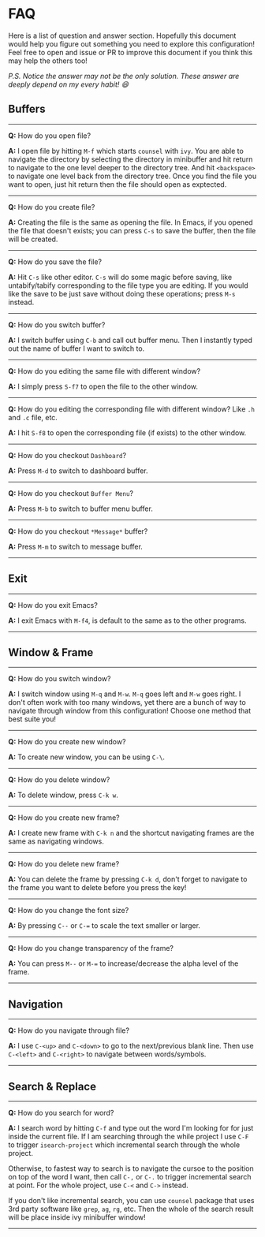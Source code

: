 # FAQ

Here is a list of question and answer section. Hopefully this document
would help you figure out something you need to explore this configuration!
Feel free to open and issue or PR to improve this document if you think this 
may help the others too!

*P.S. Notice the answer may not be the only solution. These answer are deeply
depend on my every habit! :smile:*

## Buffers

---

**Q:** How do you open file?

**A:** I open file by hitting `M-f` which starts `counsel` with `ivy`. You are able to navigate the directory by selecting
the directory in minibuffer and hit return to navigate to the one level deeper to the directory tree. And hit `<backspace>`
to navigate one level back from the directory tree. Once you find the file you want to open, just hit return then the file
should open as exptected.

---

**Q:** How do you create file?

**A:** Creating the file is the same as opening the file. In Emacs, if you opened the file that doesn't exists; you can press
`C-s` to save the buffer, then the file will be created.

---

**Q:** How do you save the file?

**A:** Hit `C-s` like other editor. `C-s` will do some magic before saving, like untabify/tabify corresponding to the file type
you are editing. If you would like the save to be just save without doing these operations; press `M-s` instead.

---

**Q:** How do you switch buffer?

**A:** I switch buffer using `C-b` and call out buffer menu. Then I instantly typed out the name of buffer I want to switch to.

---

**Q:** How do you editing the same file with different window?

**A:** I simply press `S-f7` to open the file to the other window.

---

**Q:** How do you editing the corresponding file with different window? Like `.h` and `.c` file, etc.

**A:** I hit `S-f8` to open the corresponding file (if exists) to the other window.

---

**Q:** How do you checkout `Dashboard`?

**A:** Press `M-d` to switch to dashboard buffer.

---

**Q:** How do you checkout `Buffer Menu`?

**A:** Press `M-b` to switch to buffer menu buffer.

---

**Q:** How do you checkout `*Message*` buffer?

**A:** Press `M-m` to switch to message buffer.

---

## Exit

---

**Q:** How do you exit Emacs?

**A:** I exit Emacs with `M-f4`, is default to the same as to the other programs.

---


## Window & Frame

---

**Q:** How do you switch window?

**A:** I switch window using `M-q` and `M-w`. `M-q` goes left and `M-w` goes right. I don't often work with too many windows,
yet there are a bunch of way to navigate through window from this configuration! Choose one method that best suite you!

---

**Q:** How do you create new window?

**A:** To create new window, you can be using `C-\`.

---

**Q:** How do you delete window?

**A:** To delete window, press `C-k w`.

---

**Q:** How do you create new frame?

**A:** I create new frame with `C-k n` and the shortcut navigating frames are the same as navigating windows.

---

**Q:** How do you delete new frame?

**A:** You can delete the frame by pressing `C-k d`, don't forget to navigate to the frame you want to delete before you press
the key!

---

**Q:** How do you change the font size?

**A:** By pressing `C--` or `C-=` to scale the text smaller or larger.

---

**Q:** How do you change transparency of the frame?

**A:** You can press `M--` or `M-=` to increase/decrease the alpha level of the frame.

---

## Navigation

---

**Q:** How do you navigate through file?

**A:** I use `C-<up>` and `C-<down>` to go to the next/previous blank line. Then use `C-<left>` and `C-<right>` to navigate
between words/symbols.

---

## Search & Replace

---

**Q:** How do you search for word?

**A:** I search word by hitting `C-f` and type out the word I'm looking for for just inside the current file.
If I am searching through the while project I use `C-F` to trigger `isearch-project` which incremental search
through the whole project.

Otherwise, to fastest way to search is to navigate the cursoe to the position on top of the word I want, then call 
`C-,` or `C-.` to trigger incremental search at point. For the whole project, use `C-<` and `C->` instead.

If you don't like incremental search, you can use `counsel` package that uses 3rd party software like `grep`, `ag`, `rg`, etc.
Then the whole of the search result will be place inside ivy minibuffer window!

---
